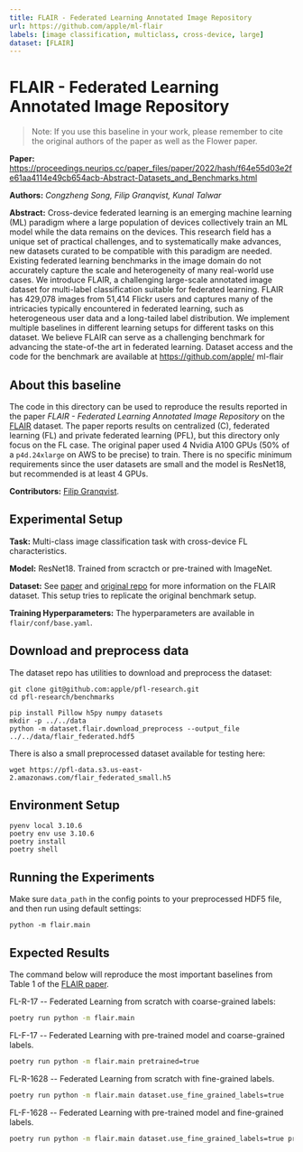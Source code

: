 ```yaml
---
title: FLAIR - Federated Learning Annotated Image Repository
url: https://github.com/apple/ml-flair
labels: [image classification, multiclass, cross-device, large]
dataset: [FLAIR]
---
```


# FLAIR - Federated Learning Annotated Image Repository

> Note: If you use this baseline in your work, please remember to cite the original authors of the paper as well as the Flower paper.

**Paper:** https://proceedings.neurips.cc/paper_files/paper/2022/hash/f64e55d03e2fe61aa4114e49cb654acb-Abstract-Datasets_and_Benchmarks.html

**Authors:** *_Congzheng Song, Filip Granqvist, Kunal Talwar_*

**Abstract:** Cross-device federated learning is an emerging machine learning (ML) paradigm
where a large population of devices collectively train an ML model while the data
remains on the devices. This research field has a unique set of practical challenges,
and to systematically make advances, new datasets curated to be compatible with
this paradigm are needed. Existing federated learning benchmarks in the image
domain do not accurately capture the scale and heterogeneity of many real-world
use cases. We introduce FLAIR, a challenging large-scale annotated image dataset
for multi-label classification suitable for federated learning. FLAIR has 429,078
images from 51,414 Flickr users and captures many of the intricacies typically
encountered in federated learning, such as heterogeneous user data and a long-tailed
label distribution. We implement multiple baselines in different learning setups
for different tasks on this dataset. We believe FLAIR can serve as a challenging
benchmark for advancing the state-of-the art in federated learning. Dataset access
and the code for the benchmark are available at https://github.com/apple/
ml-flair

## About this baseline

The code in this directory can be used to reproduce the results reported in the paper *FLAIR - Federated Learning Annotated Image Repository* on the [FLAIR](https://github.com/apple/ml-flair) dataset.
The paper reports results on centralized (C), federated learning (FL) and private federated learning (PFL), but this directory only focus on the FL case.
The original paper used 4 Nvidia A100 GPUs (50% of a `p4d.24xlarge` on AWS to be precise) to train.
There is no specific minimum requirements since the user datasets are small and the model is ResNet18, but recommended is at least 4 GPUs.

**Contributors:** [Filip Granqvist](https://github.com/grananqvist).

## Experimental Setup

**Task:** Multi-class image classification task with cross-device FL characteristics.

**Model:** ResNet18. Trained from scractch or pre-trained with ImageNet.

**Dataset:** See [paper](https://proceedings.neurips.cc/paper_files/paper/2022/hash/f64e55d03e2fe61aa4114e49cb654acb-Abstract-Datasets_and_Benchmarks.html) and [original repo](https://github.com/apple/ml-flair) for more information on the FLAIR dataset. This setup tries to replicate the original benchmark setup.

**Training Hyperparameters:** The hyperparameters are available in `flair/conf/base.yaml`.

## Download and preprocess data

The dataset repo has utilities to download and preprocess the dataset:

```
git clone git@github.com:apple/pfl-research.git
cd pfl-research/benchmarks

pip install Pillow h5py numpy datasets
mkdir -p ../../data
python -m dataset.flair.download_preprocess --output_file ../../data/flair_federated.hdf5
```

There is also a small preprocessed dataset available for testing here:
```
wget https://pfl-data.s3.us-east-2.amazonaws.com/flair_federated_small.h5
```

## Environment Setup

```
pyenv local 3.10.6
poetry env use 3.10.6
poetry install
poetry shell
```

## Running the Experiments

Make sure `data_path` in the config points to your preprocessed HDF5 file, and then run using default settings:
```
python -m flair.main
```

## Expected Results

The command below will reproduce the most important baselines from Table 1 of the [FLAIR paper](https://proceedings.neurips.cc/paper_files/paper/2022/hash/f64e55d03e2fe61aa4114e49cb654acb-Abstract-Datasets_and_Benchmarks.html).

FL-R-17 -- Federated Learning from scratch with coarse-grained labels:
```bash
poetry run python -m flair.main
```

FL-F-17 -- Federated Learning with pre-trained model and coarse-grained labels.
```bash
poetry run python -m flair.main pretrained=true
```

FL-R-1628 -- Federated Learning from scratch with fine-grained labels.
```bash
poetry run python -m flair.main dataset.use_fine_grained_labels=true
```

FL-F-1628 -- Federated Learning with pre-trained model and fine-grained labels.
```bash
poetry run python -m flair.main dataset.use_fine_grained_labels=true pretrained=true
```
